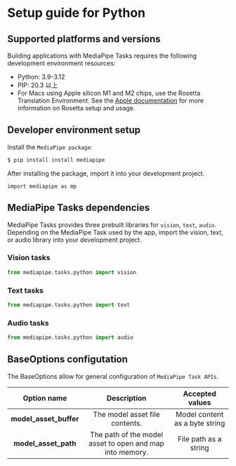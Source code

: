 # Setup guide for Python

## Supported platforms and versions

Building applications with MediaPipe Tasks requires the following development environment resources:

- Python: 3.9-3.12
- PIP: 20.3 以上
- For Macs using Apple silicon M1 and M2 chips, use the Rosetta Translation Environment. See the [Apple documentation](https://developer.apple.com/documentation/apple-silicon/about-the-rosetta-translation-environment/) for more information on Rosetta setup and usage.

## Developer environment setup

Install the `MediaPipe package`:

```bash
$ pip install install mediapipe
```

After installing the package, import it into your development project.

```python3
import mediapipe as mp
```

## MediaPipe Tasks dependencies

MediaPipe Tasks provides three prebuilt libraries for `vision`, `text`, `audio`. Depending on the MediaPipe Task used by the app, import the vision, text, or audio library into your development project.

### Vision tasks

```python
from mediapipe.tasks.python import vision
```

### Text tasks

```python
from mediapipe.tasks.python import text
```

### Audio tasks

```python
from mediapipe.tasks.python import audio
```

## BaseOptions configutation

The BaseOptions allow for general configuration of `MediaPipe Task APIs`.

| Option name | Description | Accepted values |
| :--: | :--:| :--: |
| **model_asset_buffer** | The model asset file contents. | Model content as a byte string |
| **model_asset_path** | The path of the model asset to open and map into memory. | File path as a string |


